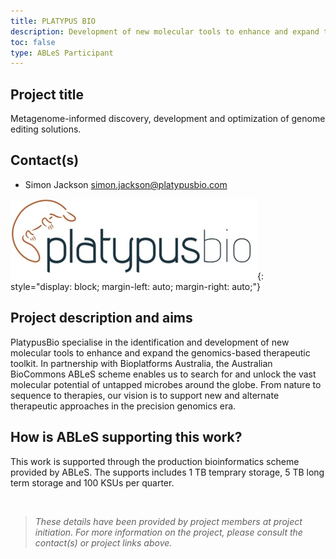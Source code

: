 ```yaml
---
title: PLATYPUS BIO
description: Development of new molecular tools to enhance and expand the genomics-based therapeutic toolkit.
toc: false
type: ABLeS Participant
---
```


## Project title

Metagenome-informed discovery, development and optimization of genome editing solutions.

## Contact(s)

- Simon Jackson simon.jackson@platypusbio.com

![PlatypusBio](../images/platypusbio.jpg){: style="display: block; margin-left: auto; margin-right: auto;"}

## Project description and aims

PlatypusBio specialise in the identification and development of new molecular
tools to enhance and expand the genomics-based therapeutic toolkit. In
partnership with Bioplatforms Australia, the Australian BioCommons ABLeS
scheme enables us to search for and unlock the vast molecular potential of
untapped microbes around the globe. From nature to sequence to therapies,
our vision is to support new and alternate therapeutic approaches in the
precision genomics era.

## How is ABLeS supporting this work?

This work is supported through the production bioinformatics scheme provided by ABLeS. The supports includes 1 TB temprary storage, 5 TB long term storage and 100 KSUs per quarter.

<br/>

> _These details have been provided by project members at project initiation. For more information on the project, please consult the contact(s) or project links above._
